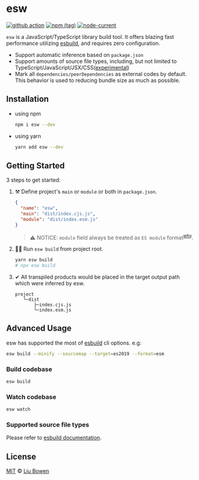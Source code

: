 # esw

[![github action](https://github.com/lbwa/esw/actions/workflows/test.yml/badge.svg)](https://github.com/lbwa/esw/actions) [![npm (tag)](https://img.shields.io/npm/v/esw/latest?style=flat-square)](https://www.npmjs.com/package/esw) [![node-current](https://img.shields.io/node/v/esw?style=flat-square)](https://nodejs.org/en/download/)

`esw` is a JavaScript/TypeScript library build tool. It offers blazing fast performance utilizing [esbuild](https://esbuild.github.io), and requires zero configuration.

- Support automatic inference based on `package.json`
- Support amounts of source file types, including, but not limited to TypeScript/JavaScript/JSX/CSS([experimental](https://esbuild.github.io/content-types/#css))
- Mark all `dependencies/peerDependencies` as external codes by default. This behavior is used to reducing bundle size as much as possible.

## Installation

- using npm

  ```bash
  npm i esw --dev
  ```

- using yarn

  ```bash
  yarn add esw --dev
  ```

## Getting Started

3 steps to get started:

1. ⚒️ Define project's `main` or `module` or both in `package.json`.

   ```json
   {
     "name": "esw",
     "main": "dist/index.cjs.js",
     "module": "dist/index.esm.js"
   }
   ```

   > ⚠️ NOTICE: `module` field always be treated as `ES module` format<sup>[why](https://nodejs.org/api/packages.html#packages_dual_commonjs_es_module_packages)</sup>.

2. 👨‍💻 Run `esw build` from project root.

   ```bash
   yarn esw build
   # npx esw build
   ```

3. ✔ All transpiled products would be placed in the target output path which were inferred by esw.

   ```
   project
      └─dist
          ├─index.cjs.js
          └─index.esm.js
   ```

## Advanced Usage

esw has supported the most of [esbuild](https://github.com/evanw/esbuild) cli options. e.g:

```bash
esw build --minify --sourcemap --target=es2019 --format=esm
```

### Build codebase

```bash
esw build
```

### Watch codebase

```bash
esw watch
```

### Supported source file types

Please refer to [esbuild documentation](https://esbuild.github.io/content-types/).

## License

[MIT](./LICENSE) © [Liu Bowen](https://github.com/lbwa)
